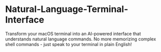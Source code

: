 # Natural-Language-Terminal-Interface
Transform your macOS terminal into an AI-powered interface that understands natural language commands. No more memorizing complex shell commands - just speak to your terminal in plain English!
